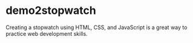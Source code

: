 # demo2stopwatch
Creating a stopwatch using HTML, CSS, and JavaScript is a great way to practice web development skills.
